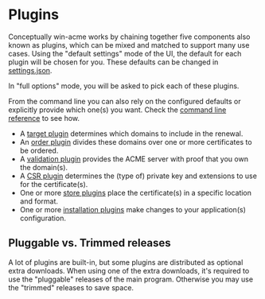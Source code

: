 ﻿---
sidebar: reference
---

# Plugins

Conceptually win-acme works by chaining together five components also known as plugins, which can be 
mixed and matched to support many use cases. Using the "default settings" mode of the UI, the default 
for each plugin will be chosen for you. These defaults can be changed in [settings.json](/reference/settings). 

In "full options" mode, you will be asked to pick each of these plugins. 

From the command line you can also rely on the configured defaults or explicitly provide which 
one(s) you want. Check the [command line reference](/reference/cli) to see how.

- A [target plugin](/reference/plugins/target/) determines which domains to include in the renewal.
- An [order plugin](/reference/plugins/order/) divides these domains over one or more certificates to be ordered.
- A [validation plugin](/reference/plugins/validation/) provides the ACME server with proof that you own the domain(s).
- A [CSR plugin](/reference/plugins/csr/) determines the (type of) private key and extensions to use for the certificate(s).
- One or more [store plugins](/reference/plugins/store/) place the certificate(s) in a specific location and format.
- One or more [installation plugins](/reference/plugins/installation/) make changes to your application(s) configuration.

## Pluggable vs. Trimmed releases

A lot of plugins are built-in, but some plugins are distributed as optional extra downloads. 
When using one of the extra downloads, it's required to use the "pluggable" releases of the 
main program. Otherwise you may use the "trimmed" releases to save space.